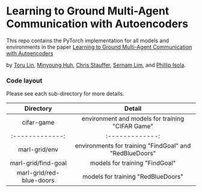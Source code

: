# Learning to Ground Multi-Agent Communication with Autoencoders

This repo contains the PyTorch implementation for all models and environments in the paper [Learning to Ground Multi-Agent Communication with Autoencoders]()

by [Toru Lin](https://toruowo.github.io/), [Minyoung Huh](http://minyounghuh.com/), [Chris Stauffer](https://scholar.google.com/citations?user=QdFrJOMAAAAJ&hl=en), [Sernam Lim](https://scholar.google.com/citations?user=HX0BfLYAAAAJ&hl=en), and [Phillip Isola](http://web.mit.edu/phillipi/).

### Code layout

Please see each sub-directory for more details.


| Directory          | Detail |
| :-------------: |:-------------:|
| cifar-game | environment and models for training "CIFAR Game" |
| :-------------: |:-------------:|
| marl-grid/env | environments for training "FindGoal" and "RedBlueDoors" | 
| marl-grid/find-goal | models for training "FindGoal" |
| marl-grid/red-blue-doors | models for training "RedBlueDoors" | 
